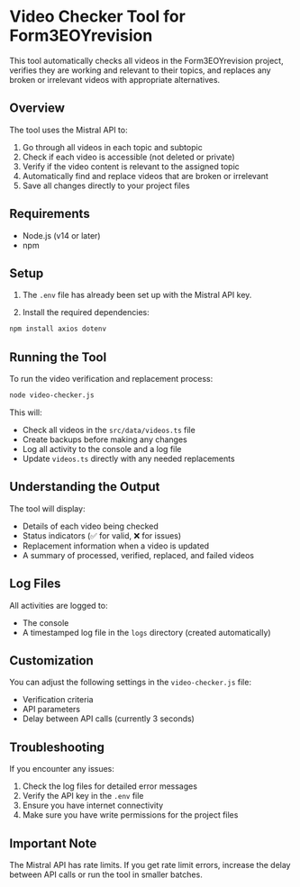 # Video Checker Tool for Form3EOYrevision

This tool automatically checks all videos in the Form3EOYrevision project, verifies they are working and relevant to their topics, and replaces any broken or irrelevant videos with appropriate alternatives.

## Overview

The tool uses the Mistral API to:

1. Go through all videos in each topic and subtopic
2. Check if each video is accessible (not deleted or private)
3. Verify if the video content is relevant to the assigned topic
4. Automatically find and replace videos that are broken or irrelevant
5. Save all changes directly to your project files

## Requirements

- Node.js (v14 or later)
- npm

## Setup

1. The `.env` file has already been set up with the Mistral API key.

2. Install the required dependencies:

```bash
npm install axios dotenv
```

## Running the Tool

To run the video verification and replacement process:

```bash
node video-checker.js
```

This will:
- Check all videos in the `src/data/videos.ts` file
- Create backups before making any changes
- Log all activity to the console and a log file
- Update `videos.ts` directly with any needed replacements

## Understanding the Output

The tool will display:
- Details of each video being checked
- Status indicators (✅ for valid, ❌ for issues)
- Replacement information when a video is updated
- A summary of processed, verified, replaced, and failed videos

## Log Files

All activities are logged to:
- The console
- A timestamped log file in the `logs` directory (created automatically)

## Customization

You can adjust the following settings in the `video-checker.js` file:

- Verification criteria
- API parameters
- Delay between API calls (currently 3 seconds)

## Troubleshooting

If you encounter any issues:

1. Check the log files for detailed error messages
2. Verify the API key in the `.env` file
3. Ensure you have internet connectivity
4. Make sure you have write permissions for the project files

## Important Note

The Mistral API has rate limits. If you get rate limit errors, increase the delay between API calls or run the tool in smaller batches.
